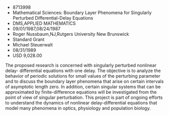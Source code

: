 
* 8713998
* Mathematical Sciences: Boundary Layer Phenomena for Singularly Perturbed Differential-Delay Equations
* DMS,APPLIED MATHEMATICS
* 09/01/1987,08/24/1987
* Roger Nussbaum,NJ,Rutgers University New Brunswick
* Standard Grant
* Michael Steuerwalt
* 08/31/1989
* USD 9,028.00

The proposed research is concerned with singularly perturbed nonlinear delay-
differential equations with one delay. The objective is to analyze the behavior
of periodic solutions for small values of the perturbing parameter and to
discuss the boundary layer phenomena that arise on certain intervals of
asymptotic length zero. In addition, certain singular systems that can be
approximated by finite-difference equations will be investigated from the point
of view of singular perturbation. This project is part of ongoing efforts to
understand the dynamics of nonlinear delay-differential equations that model
many phenomena in optics, physiology and population biology.
